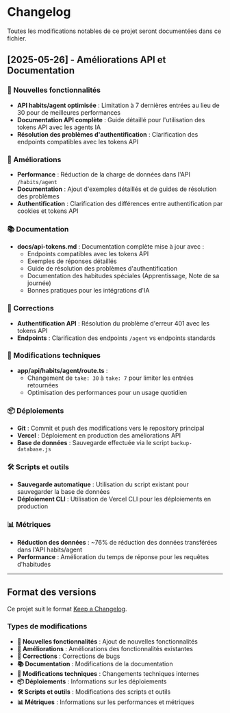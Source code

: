 # Changelog

Toutes les modifications notables de ce projet seront documentées dans ce fichier.

## [2025-05-26] - Améliorations API et Documentation

### 🚀 Nouvelles fonctionnalités
- **API habits/agent optimisée** : Limitation à 7 dernières entrées au lieu de 30 pour de meilleures performances
- **Documentation API complète** : Guide détaillé pour l'utilisation des tokens API avec les agents IA
- **Résolution des problèmes d'authentification** : Clarification des endpoints compatibles avec les tokens API

### 🔧 Améliorations
- **Performance** : Réduction de la charge de données dans l'API `/habits/agent`
- **Documentation** : Ajout d'exemples détaillés et de guides de résolution des problèmes
- **Authentification** : Clarification des différences entre authentification par cookies et tokens API

### 📚 Documentation
- **docs/api-tokens.md** : Documentation complète mise à jour avec :
  - Endpoints compatibles avec les tokens API
  - Exemples de réponses détaillés
  - Guide de résolution des problèmes d'authentification
  - Documentation des habitudes spéciales (Apprentissage, Note de sa journée)
  - Bonnes pratiques pour les intégrations d'IA

### 🐛 Corrections
- **Authentification API** : Résolution du problème d'erreur 401 avec les tokens API
- **Endpoints** : Clarification des endpoints `/agent` vs endpoints standards

### 🔄 Modifications techniques
- **app/api/habits/agent/route.ts** : 
  - Changement de `take: 30` à `take: 7` pour limiter les entrées retournées
  - Optimisation des performances pour un usage quotidien

### 📦 Déploiements
- **Git** : Commit et push des modifications vers le repository principal
- **Vercel** : Déploiement en production des améliorations API
- **Base de données** : Sauvegarde effectuée via le script `backup-database.js`

### 🛠️ Scripts et outils
- **Sauvegarde automatique** : Utilisation du script existant pour sauvegarder la base de données
- **Déploiement CLI** : Utilisation de Vercel CLI pour les déploiements en production

### 📊 Métriques
- **Réduction des données** : ~76% de réduction des données transférées dans l'API habits/agent
- **Performance** : Amélioration du temps de réponse pour les requêtes d'habitudes

---

## Format des versions

Ce projet suit le format [Keep a Changelog](https://keepachangelog.com/fr/1.0.0/).

### Types de modifications
- **🚀 Nouvelles fonctionnalités** : Ajout de nouvelles fonctionnalités
- **🔧 Améliorations** : Améliorations des fonctionnalités existantes
- **🐛 Corrections** : Corrections de bugs
- **📚 Documentation** : Modifications de la documentation
- **🔄 Modifications techniques** : Changements techniques internes
- **📦 Déploiements** : Informations sur les déploiements
- **🛠️ Scripts et outils** : Modifications des scripts et outils
- **📊 Métriques** : Informations sur les performances et métriques 